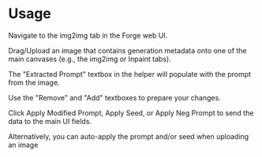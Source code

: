 # Usage
Navigate to the img2img tab in the Forge web UI.

Drag/Upload an image that contains generation metadata onto one of the main canvases (e.g., the img2img or Inpaint tabs).

The "Extracted Prompt" textbox in the helper will populate with the prompt from the image.

Use the "Remove" and "Add" textboxes to prepare your changes.

Click Apply Modified Prompt, Apply Seed, or Apply Neg Prompt to send the data to the main UI fields.

Alternatively, you can auto-apply the prompt and/or seed when uploading an image
